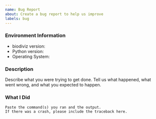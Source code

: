 ```yaml
---
name: Bug Report
about: Create a bug report to help us improve
labels: bug
---
```


<!-- Please search existing issues to avoid creating duplicates. -->

### Environment Information

-   biodiviz version:
-   Python version:
-   Operating System:

### Description

Describe what you were trying to get done.
Tell us what happened, what went wrong, and what you expected to happen.

### What I Did

```
Paste the command(s) you ran and the output.
If there was a crash, please include the traceback here.
```
